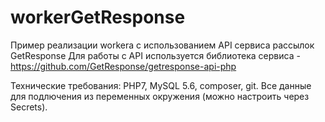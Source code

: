 # workerGetResponse
Пример реализации workera с использованием API сервиса рассылок GetResponse
Для работы с API используется библиотека сервиса - https://github.com/GetResponse/getresponse-api-php

Технические требования: PHP7, MySQL 5.6, composer, git. Все данные для подлючения из переменных окружения (можно настроить через Secrets). 

